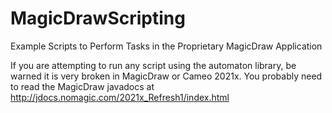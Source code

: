 # MagicDrawScripting
Example Scripts to Perform Tasks in the Proprietary MagicDraw Application

If you are attempting to run any script using the automaton library, be warned it is very broken in MagicDraw or Cameo 2021x. 
You probably need to read the MagicDraw javadocs at http://jdocs.nomagic.com/2021x_Refresh1/index.html
